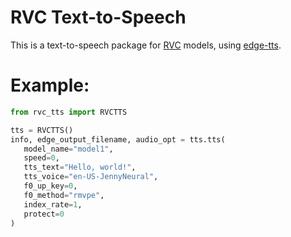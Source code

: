 

# RVC Text-to-Speech 

This is a text-to-speech package for [RVC](https://github.com/RVC-Project/Retrieval-based-Voice-Conversion-WebUI) models, using [edge-tts](https://github.com/rany2/edge-tts).



 # Example:

 ```python
from rvc_tts import RVCTTS

tts = RVCTTS()
info, edge_output_filename, audio_opt = tts.tts(
    model_name="model1",
    speed=0,
    tts_text="Hello, world!",
    tts_voice="en-US-JennyNeural",
    f0_up_key=0,
    f0_method="rmvpe",
    index_rate=1,
    protect=0
)
```
